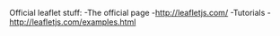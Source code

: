 Official leaflet stuff:
  -The official page
    -http://leafletjs.com/
  -Tutorials
    -http://leafletjs.com/examples.html
